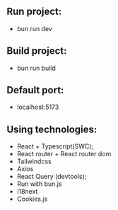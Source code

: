 ## Run project:

- bun run dev

## Build project:

- bun run build

## Default port:

- localhost:5173

## Using technologies:

- React + Typescript(SWC);
- React router + React router dom
- Tailwindcss
- Axios
- React Query (devtools);
- Run with bun.js
- i18next
- Cookies.js
